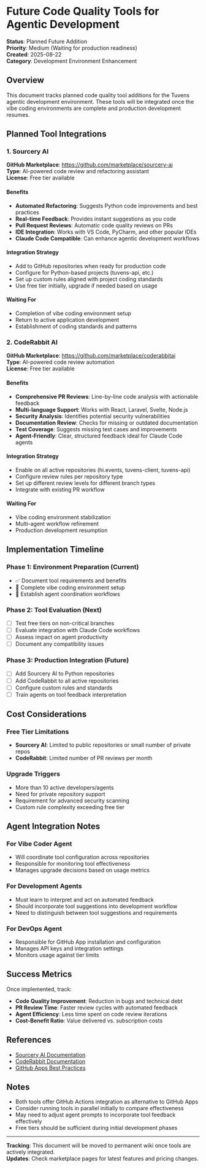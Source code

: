 # Future Code Quality Tools for Agentic Development

**Status**: Planned Future Addition  
**Priority**: Medium (Waiting for production readiness)  
**Created**: 2025-08-22  
**Category**: Development Environment Enhancement

## Overview

This document tracks planned code quality tool additions for the Tuvens agentic development environment. These tools will be integrated once the vibe coding environments are complete and production development resumes.

## Planned Tool Integrations

### 1. Sourcery AI
**GitHub Marketplace**: https://github.com/marketplace/sourcery-ai  
**Type**: AI-powered code review and refactoring assistant  
**License**: Free tier available  

#### Benefits
- **Automated Refactoring**: Suggests Python code improvements and best practices
- **Real-time Feedback**: Provides instant suggestions as you code
- **Pull Request Reviews**: Automatic code quality reviews on PRs
- **IDE Integration**: Works with VS Code, PyCharm, and other popular IDEs
- **Claude Code Compatible**: Can enhance agentic development workflows

#### Integration Strategy
- Add to GitHub repositories when ready for production code
- Configure for Python-based projects (tuvens-api, etc.)
- Set up custom rules aligned with project coding standards
- Use free tier initially, upgrade if needed based on usage

#### Waiting For
- Completion of vibe coding environment setup
- Return to active application development
- Establishment of coding standards and patterns

### 2. CodeRabbit AI
**GitHub Marketplace**: https://github.com/marketplace/coderabbitai  
**Type**: AI-powered code review automation  
**License**: Free tier available  

#### Benefits
- **Comprehensive PR Reviews**: Line-by-line code analysis with actionable feedback
- **Multi-language Support**: Works with React, Laravel, Svelte, Node.js
- **Security Analysis**: Identifies potential security vulnerabilities
- **Documentation Review**: Checks for missing or outdated documentation
- **Test Coverage**: Suggests missing test cases and improvements
- **Agent-Friendly**: Clear, structured feedback ideal for Claude Code agents

#### Integration Strategy
- Enable on all active repositories (hi.events, tuvens-client, tuvens-api)
- Configure review rules per repository type
- Set up different review levels for different branch types
- Integrate with existing PR workflow

#### Waiting For
- Vibe coding environment stabilization
- Multi-agent workflow refinement
- Production development resumption

## Implementation Timeline

### Phase 1: Environment Preparation (Current)
- ✅ Document tool requirements and benefits
- 🔄 Complete vibe coding environment setup
- 🔄 Establish agent coordination workflows

### Phase 2: Tool Evaluation (Next)
- [ ] Test free tiers on non-critical branches
- [ ] Evaluate integration with Claude Code workflows
- [ ] Assess impact on agent productivity
- [ ] Document any compatibility issues

### Phase 3: Production Integration (Future)
- [ ] Add Sourcery AI to Python repositories
- [ ] Add CodeRabbit to all active repositories
- [ ] Configure custom rules and standards
- [ ] Train agents on tool feedback interpretation

## Cost Considerations

### Free Tier Limitations
- **Sourcery AI**: Limited to public repositories or small number of private repos
- **CodeRabbit**: Limited number of PR reviews per month

### Upgrade Triggers
- More than 10 active developers/agents
- Need for private repository support
- Requirement for advanced security scanning
- Custom rule complexity exceeding free tier

## Agent Integration Notes

### For Vibe Coder Agent
- Will coordinate tool configuration across repositories
- Responsible for monitoring tool effectiveness
- Manages upgrade decisions based on usage metrics

### For Development Agents
- Must learn to interpret and act on automated feedback
- Should incorporate tool suggestions into development workflow
- Need to distinguish between tool suggestions and requirements

### For DevOps Agent
- Responsible for GitHub App installation and configuration
- Manages API keys and integration settings
- Monitors usage against tier limits

## Success Metrics

Once implemented, track:
- **Code Quality Improvement**: Reduction in bugs and technical debt
- **PR Review Time**: Faster review cycles with automated feedback
- **Agent Efficiency**: Less time spent on code review iterations
- **Cost-Benefit Ratio**: Value delivered vs. subscription costs

## References

- [Sourcery AI Documentation](https://docs.sourcery.ai/)
- [CodeRabbit Documentation](https://docs.coderabbit.ai/)
- [GitHub Apps Best Practices](https://docs.github.com/en/developers/apps/best-practices-for-integrating-with-github-apps)

## Notes

- Both tools offer GitHub Actions integration as alternative to GitHub Apps
- Consider running tools in parallel initially to compare effectiveness
- May need to adjust agent prompts to incorporate tool feedback effectively
- Free tiers should be sufficient during initial development phases

---

**Tracking**: This document will be moved to permanent wiki once tools are actively integrated.  
**Updates**: Check marketplace pages for latest features and pricing changes.
